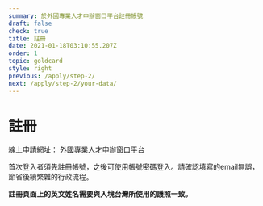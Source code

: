```yaml
---
summary: 於外國專業人才申辦窗口平台註冊帳號
draft: false
check: true
title: 註冊
date: 2021-01-18T03:10:55.207Z
order: 1
topic: goldcard
style: right
previous: /apply/step-2/
next: /apply/step-2/your-data/
---
```

# 註冊

線上申請網址： [外國專業人才申辦窗口平台](https://coa.immigration.gov.tw/coa-frontend/four-in-one/entry/golden-card) 

首次登入者須先註冊帳號，之後可使用帳號密碼登入。請確認填寫的email無誤，節省後續繁雜的行政流程。

**註冊頁面上的英文姓名需要與入境台灣所使用的護照一致。**